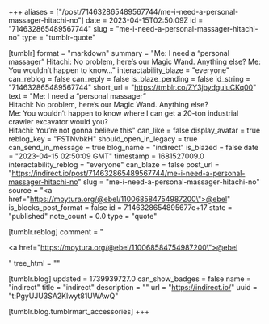 +++
aliases = ["/post/714632865489567744/me-i-need-a-personal-massager-hitachi-no"]
date = 2023-04-15T02:50:09Z
id = "714632865489567744"
slug = "me-i-need-a-personal-massager-hitachi-no"
type = "tumblr-quote"

[tumblr]
format = "markdown"
summary = "Me: I need a “personal massager” Hitachi: No problem, here’s our Magic Wand. Anything else? Me: You wouldn’t happen to know..."
interactability_blaze = "everyone"
can_reblog = false
can_reply = false
is_blaze_pending = false
id_string = "714632865489567744"
short_url = "https://tmblr.co/ZY3jbydguiuCKq00"
text = "Me: I need a &ldquo;personal massager&rdquo;<br/>Hitachi: No problem, here&rsquo;s our Magic Wand. Anything else?<br/>Me: You wouldn&rsquo;t happen to know where I can get a 20-ton industrial crawler excavator would you?<br/>Hitachi: You&rsquo;re not gonna believe this"
can_like = false
display_avatar = true
reblog_key = "FSTNvbkH"
should_open_in_legacy = true
can_send_in_message = true
blog_name = "indirect"
is_blazed = false
date = "2023-04-15 02:50:09 GMT"
timestamp = 1681527009.0
interactability_reblog = "everyone"
can_blaze = false
post_url = "https://indirect.io/post/714632865489567744/me-i-need-a-personal-massager-hitachi-no"
slug = "me-i-need-a-personal-massager-hitachi-no"
source = "<a href=\"https://moytura.org/@ebel/110068584754987200\">@ebel</a>"
is_blocks_post_format = false
id = 7.146328654895677e+17
state = "published"
note_count = 0.0
type = "quote"

[tumblr.reblog]
comment = "<p><a href=\"https://moytura.org/@ebel/110068584754987200\">@ebel</a></p>"
tree_html = ""

[tumblr.blog]
updated = 1739939727.0
can_show_badges = false
name = "indirect"
title = "indirect"
description = ""
url = "https://indirect.io/"
uuid = "t:PgyUJU3SA2Klwyt81UWAwQ"

[tumblr.blog.tumblrmart_accessories]
+++
